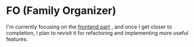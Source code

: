 # FO (Family  Organizer)

I'm currently focusing on the [frontend part](https://github.com/CristianGivan/FO_FE.git) , and once I get closer to completion, I plan to revisit it for refactoring and implementing more useful features.
